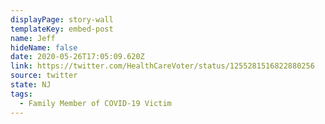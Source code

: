 ```yaml
---
displayPage: story-wall
templateKey: embed-post
name: Jeff
hideName: false
date: 2020-05-26T17:05:09.620Z
link: https://twitter.com/HealthCareVoter/status/1255281516822880256
source: twitter
state: NJ
tags:
  - Family Member of COVID-19 Victim
---
```


